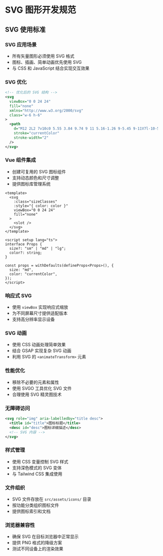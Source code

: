 # SVG 图形开发规范

## SVG 使用标准

### SVG 应用场景

- 所有矢量图形必须使用 SVG 格式
- 图标、插画、简单动画优先使用 SVG
- 与 CSS 和 JavaScript 结合实现交互效果

### SVG 优化

```xml
<!-- 优化后的 SVG 结构 -->
<svg
  viewBox="0 0 24 24"
  fill="none"
  xmlns="http://www.w3.org/2000/svg"
  class="w-6 h-6"
>
  <path
    d="M12 2L2 7v10c0 5.55 3.84 9.74 9 11 5.16-1.26 9-5.45 9-11V7l-10-5z"
    stroke="currentColor"
    stroke-width="2"
  />
</svg>
```

### Vue 组件集成

- 创建可复用的 SVG 图标组件
- 支持动态颜色和尺寸调整
- 提供图标库管理系统

```vue
<template>
  <svg
    :class="sizeClasses"
    :style="{ color: color }"
    viewBox="0 0 24 24"
    fill="none"
  >
    <slot />
  </svg>
</template>

<script setup lang="ts">
interface Props {
  size?: "sm" | "md" | "lg";
  color?: string;
}

const props = withDefaults(defineProps<Props>(), {
  size: "md",
  color: "currentColor",
});
</script>
```

### 响应式 SVG

- 使用 `viewBox` 实现响应式缩放
- 为不同屏幕尺寸提供适配版本
- 支持高分辨率显示设备

### SVG 动画

- 使用 CSS 动画处理简单效果
- 结合 GSAP 实现复杂 SVG 动画
- 利用 SVG 的 `<animateTransform>` 元素

### 性能优化

- 移除不必要的元素和属性
- 使用 SVGO 工具优化 SVG 文件
- 合理使用 SVG 精灵图技术

### 无障碍访问

```xml
<svg role="img" aria-labelledby="title desc">
  <title id="title">图标标题</title>
  <desc id="desc">图标详细描述</desc>
  <!-- SVG 内容 -->
</svg>
```

### 样式管理

- 使用 CSS 变量控制 SVG 样式
- 支持深色模式的 SVG 变体
- 与 Tailwind CSS 集成使用

### 文件组织

- SVG 文件存放在 `src/assets/icons/` 目录
- 按功能分类组织图标文件
- 提供图标索引和文档

### 浏览器兼容性

- 确保 SVG 在目标浏览器中正常显示
- 提供 PNG 格式的降级方案
- 测试不同设备上的渲染效果
